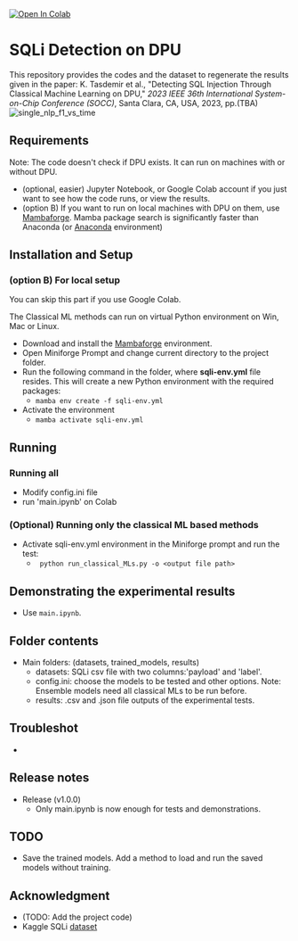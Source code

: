 <a target="_blank" href="https://colab.research.google.com/github/gdrlab/dpu-sqli-detection/blob/main/main.ipynb">
  <img src="https://colab.research.google.com/assets/colab-badge.svg" alt="Open In Colab"/>
</a>

# SQLi Detection on DPU
This repository provides the codes and the dataset to regenerate the results given in the paper: K. Tasdemir et al., "Detecting SQL Injection Through Classical Machine Learning on DPU," _2023 IEEE 36th International System-on-Chip Conference (SOCC)_, Santa Clara, CA, USA, 2023, pp.(TBA) 
![single_nlp_f1_vs_time](https://github.com/gdrlab/dpu-sqli-detection/assets/6195512/080c4166-1da8-4d0e-ab08-57a557e784ab)


## Requirements  
Note: The code doesn't check if DPU exists. It can run on machines with or without DPU.
- (optional, easier) Jupyter Notebook, or Google Colab account if you just want to see how the code runs, or view the results.
- (option B) If you want to run on local machines with DPU on them, use [Mambaforge](https://github.com/conda-forge/miniforge#mambaforge). Mamba package search is significantly faster than Anaconda (or [Anaconda](https://www.anaconda.com/products/distribution) environment)
## Installation and Setup
### (option B) For local setup 
You can skip this part if you use Google Colab. 

The Classical ML methods can run on virtual Python environment on Win, Mac or Linux.

- Download and install the [Mambaforge](https://github.com/conda-forge/miniforge#mambaforge) environment.
- Open Miniforge Prompt and change current directory to the project folder. 
- Run the following command in the folder, where **sqli-env.yml** file resides. This will create a new Python environment with the required packages:
    -  ``` mamba env create -f sqli-env.yml ```
- Activate the environment
    - ``` mamba activate sqli-env.yml ```


## Running
### Running all
- Modify config.ini file
- run 'main.ipynb' on Colab

### (Optional) Running only the classical ML based methods
- Activate sqli-env.yml environment in the Miniforge prompt and run the test:
    - ``` python run_classical_MLs.py -o <output file path>```


## Demonstrating the experimental results

- Use ``` main.ipynb ```.

## Folder contents
- Main folders: (datasets, trained_models, results)
  - datasets: SQLi csv file with two columns:'payload' and 'label'.
  - config.ini: choose the models to be tested and other options. Note: Ensemble models need all classical MLs to be run before.
  - results: .csv and .json file outputs of the experimental tests.

## Troubleshot

- 
## Release notes
- Release (v1.0.0)
  - Only main.ipynb is now enough for tests and demonstrations.

## TODO
- Save the trained models. Add a method to load and run the saved models without training.

## Acknowledgment
- (TODO: Add the project code)
- Kaggle SQLi [dataset](https://www.kaggle.com/datasets/syedsaqlainhussain/sql-injection-dataset)

 
